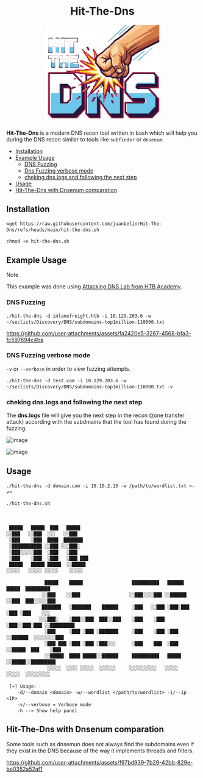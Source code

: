 <h1 align="center"> Hit-The-Dns</h1>

<p align="center">
  <img src="assets/img/Logo.png" alt="Logo" width="300"/>
</p>


**Hit-The-Dns** is a modern DNS recon tool written in bash which will help you during the DNS recon similar to tools like `subfinder` or `dnsenum`.

- [Installation](https://github.com/juanbelin/Hit-The-Dns#installation)
- [Example Usage](https://github.com/juanbelin/Hit-The-Dns#example-usage)
	- [DNS Fuzzing](https://github.com/juanbelin/Hit-The-Dns#dns-fuzzing)
 	- [Dns Fuzzing verbose mode](https://github.com/juanbelin/Hit-The-Dns#dns-fuzzing-verbose-mode)
 	- [cheking dns.logs and following the next step](https://github.com/juanbelin/Hit-The-Dns#cheking-dns.logs-and-following-the-next-step)
- [Usage](https://github.com/juanbelin/Hit-The-Dns#Usage)
- [Hit-The-Dns with Dnsenum comparation](https://github.com/juanbelin/Hit-The-Dns#Hit-The-Dns-with-Dnsenum-comparation)

## Installation 
```
wget https://raw.githubusercontent.com/juanbelin/Hit-The-Dns/refs/heads/main/hit-the-dns.sh
```

```
chmod +x hit-the-dns.sh
```

## Example Usage
> [!NOTE]
> This example was done using [Attacking DNS Lab from HTB Academy](https://academy.hackthebox.com/module/116/section/1512).

### DNS Fuzzing 
```
./hit-the-dns -d inlanefreight.htb -i 10.129.203.6 -w ~/seclists/Discovery/DNS/subdomains-top1million-110000.txt
```

https://github.com/user-attachments/assets/fa2420e5-3267-4568-bfa3-fc597894c4ba


### DNS Fuzzing verbose mode  
`-v` or `--verbose` in order to view fuzzing attempts.

```
./hit-the-dns -d test.com -i 10.129.203.6 -w ~/seclists/Discovery/DNS/subdomains-top1million-110000.txt -v
```

### cheking dns.logs and following the next step
The **dns.logs** file will give you the next step in the recon (zone transfer attack) according with the subdmains that the tool has found during the fuzzing.

![image](https://github.com/user-attachments/assets/257d4d61-3936-43cd-bfc2-0b0cc1990872)

![image](https://github.com/user-attachments/assets/568ac592-3c0f-4b06-bcbe-be5f4c952a96)



## Usage 

```
./hit-the-dns -d domain.com -i 10.10.2.15 -w /path/to/wordlist.txt <-v>
```

```
./hit-the-dns.sh



 █████   █████  ███   █████                                                             
░░███   ░░███  ░░░   ░░███                                                              
 ░███    ░███  ████  ███████                                                            
 ░███████████ ░░███ ░░░███░                                                             
 ░███░░░░░███  ░███   ░███                                                              
 ░███    ░███  ░███   ░███ ███                                                          
 █████   █████ █████  ░░█████                                                           
░░░░░   ░░░░░ ░░░░░    ░░░░░                                                            

              █████    █████                  ██████████   ██████   █████  █████████    
             ░░███    ░░███                  ░░███░░░░███ ░░██████ ░░███  ███░░░░░███   
             ███████   ░███████    ██████     ░███   ░░███ ░███░███ ░███ ░███    ░░░    
            ░░░███░    ░███░░███  ███░░███    ░███    ░███ ░███░░███░███ ░░█████████    
              ░███     ░███ ░███ ░███████     ░███    ░███ ░███ ░░██████  ░░░░░░░░███   
              ░███ ███ ░███ ░███ ░███░░░      ░███    ███  ░███  ░░█████  ███    ░███   
              ░░█████  ████ █████░░██████     ██████████   █████  ░░█████░░█████████    
               ░░░░░  ░░░░ ░░░░░  ░░░░░░     ░░░░░░░░░░   ░░░░░    ░░░░░  ░░░░░░░░░     

 [+] Usage:
	-d/--domain <domain> -w/--wordlist </path/to/wordlist> -i/--ip <IP>
	-v/--verbose = Verbose mode
	-h --> Show help panel
```

## Hit-The-Dns with Dnsenum comparation
Some tools such as dnsemun does not always find the subdomains even if they exist in the DNS because of the way it implements threads and filters.

https://github.com/user-attachments/assets/f97bd939-7b29-42bb-829e-be0352a52af1

